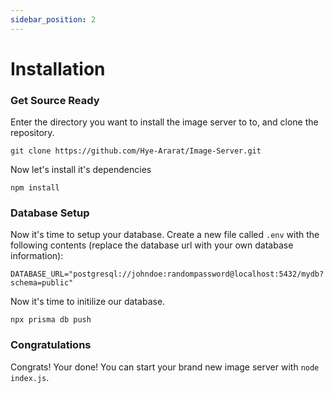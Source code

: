 ```yaml
---
sidebar_position: 2
---
```


# Installation
<!-- The easiest way to install Ararat is one-click deployment to Hye Cloud over the Hye Speed Network-->

### Get Source Ready
Enter the directory you want to install the image server to to, and clone the repository.

```
git clone https://github.com/Hye-Ararat/Image-Server.git
```

Now let's install it's dependencies

```
npm install
```

### Database Setup
Now it's time to setup your database. Create a new file called `.env` with the following contents (replace the database url with your own database information):

```env title=".env"
DATABASE_URL="postgresql://johndoe:randompassword@localhost:5432/mydb?schema=public"
```

Now it's time to initilize our database.
```
npx prisma db push
```

### Congratulations
Congrats! Your done! You can start your brand new image server with `node index.js`. 